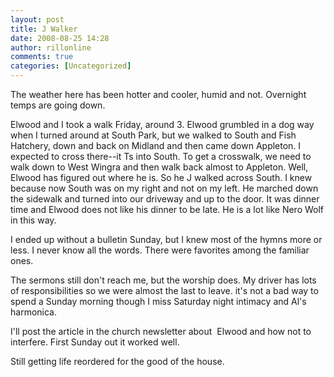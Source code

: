 ```yaml
---
layout: post
title: J Walker
date: 2008-08-25 14:28
author: rillonline
comments: true
categories: [Uncategorized]
---
```

The weather here has been hotter and cooler, humid and not. Overnight temps are going down. 

Elwood and I took a walk Friday, around 3. Elwood grumbled in a dog way when I turned around at South Park, but we walked to South and Fish Hatchery, down and back on Midland and then came down Appleton. I expected to cross there--it Ts into South. To get a crosswalk, we need to walk down to West Wingra and then walk back almost to Appleton. Well, Elwood has figured out where he is. So he J walked across South. I knew because now South was on my right and not on my left. He marched down the sidewalk and turned into our driveway and up to the door. It was dinner time and Elwood does not like his dinner to be late. He is a lot like Nero Wolf in this way.

I ended up without a bulletin Sunday, but I knew most of the hymns more or less. I never know all the words. There were favorites among the familiar ones.

The sermons still don't reach me, but the worship does. My driver has lots of responsibilities so we were almost the last to leave. it's not a bad way to spend a Sunday morning though I miss Saturday night intimacy and Al's harmonica. 

I'll post the article in the church newsletter about&nbsp; Elwood and how not to interfere. First Sunday out it worked well.

Still getting life reordered for the good of the house.
